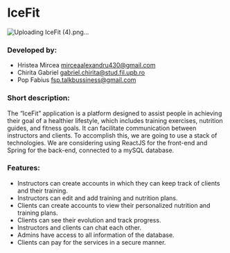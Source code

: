 # IceFit 
![Uploading IceFit (4).png…]()

### Developed by: 
- Hristea Mircea mirceaalexandru430@gmail.com
- Chirita Gabriel gabriel.chirita@stud.fil.upb.ro
- Pop Fabius fsp.talkbussiness@gmail.com


### Short description:
The “IceFit” application is a platform designed to assist people in achieving their goal of a healthier lifestyle, which includes training exercises, nutrition guides, and fitness goals. It can facilitate communication between instructors and clients.
To accomplish this, we are going to use a stack of technologies. We are considering using ReactJS for the front-end and Spring for the back-end, connected to a mySQL database.


### Features:
- Instructors can create accounts in which they can keep track of clients and their training.
- Instructors can edit and add training and nutrition plans.
- Clients can create accounts to view their personalized nutrition and training plans.
- Clients can see their evolution and track progress.
- Instructors and clients can chat each other.
- Admins have access to all information of the database.
- Clients can pay for the services in a secure manner.


